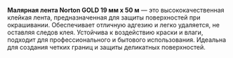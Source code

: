 **Малярная лента Norton GOLD 19 мм x 50 м** — это высококачественная клейкая лента, предназначенная для защиты поверхностей при окрашивании. Обеспечивает отличную адгезию и легко удаляется, не оставляя следов клея. Устойчива к воздействию краски и влаги, подходит для профессионального и бытового использования. Идеальна для создания четких границ и защиты деликатных поверхностей.
